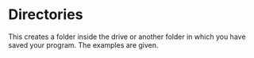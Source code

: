 # Directories
This creates a folder inside the drive or another folder in which you have saved your program. The examples are given.
